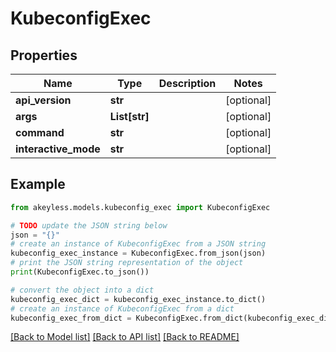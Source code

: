 # KubeconfigExec


## Properties

Name | Type | Description | Notes
------------ | ------------- | ------------- | -------------
**api_version** | **str** |  | [optional] 
**args** | **List[str]** |  | [optional] 
**command** | **str** |  | [optional] 
**interactive_mode** | **str** |  | [optional] 

## Example

```python
from akeyless.models.kubeconfig_exec import KubeconfigExec

# TODO update the JSON string below
json = "{}"
# create an instance of KubeconfigExec from a JSON string
kubeconfig_exec_instance = KubeconfigExec.from_json(json)
# print the JSON string representation of the object
print(KubeconfigExec.to_json())

# convert the object into a dict
kubeconfig_exec_dict = kubeconfig_exec_instance.to_dict()
# create an instance of KubeconfigExec from a dict
kubeconfig_exec_from_dict = KubeconfigExec.from_dict(kubeconfig_exec_dict)
```
[[Back to Model list]](../README.md#documentation-for-models) [[Back to API list]](../README.md#documentation-for-api-endpoints) [[Back to README]](../README.md)


